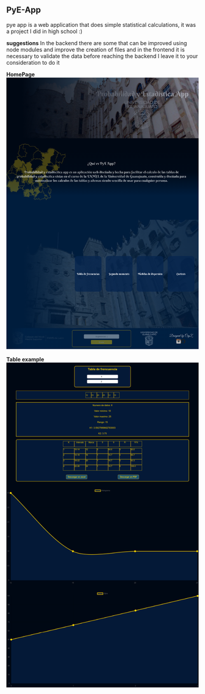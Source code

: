 ## PyE-App  

pye app is a web application that does simple statistical calculations, it was a project I did in high school :)

**suggestions**
In the backend there are some that can be improved using node modules and improve the creation of 
files and in the frontend it is necessary to validate the data before reaching the backend I leave 
it to your consideration to do it

**HomePage**
<img src="https://github.com/CryZRz/PyE-App/blob/main/client/public/PyE-App.png">

**Table example**
<img src="https://github.com/CryZRz/PyE-App/blob/main/client/public/PyE-App-frquency.png">
